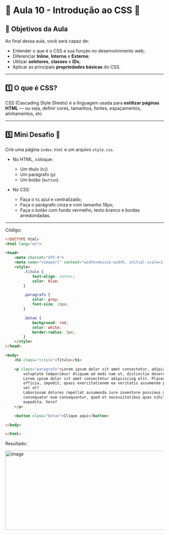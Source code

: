 # 🧠 Aula 10 - Introdução ao CSS 🎨

## 🎯 Objetivos da Aula

Ao final dessa aula, você será capaz de:

* Entender o que é o CSS e sua função no desenvolvimento web;
* Diferenciar **Inline**, **Interno** e **Externo**;
* Utilizar **seletores**, **classes** e **IDs**;
* Aplicar as principais **propriedades básicas** do CSS.

---

## 1️⃣ O que é CSS?

CSS (Cascading Style Sheets) é a linguagem usada para **estilizar páginas HTML** — ou seja, definir cores, tamanhos, fontes, espaçamentos, alinhamentos, etc.

---

## 5️⃣ Mini Desafio 💪

Crie uma página `index.html` e um arquivo `style.css`.

* No HTML, coloque:

  * Um título (`h1`)
  * Um parágrafo (`p`)
  * Um botão (`button`)

* No CSS:

  * Faça o `h1` azul e centralizado;
  * Faça o parágrafo cinza e com tamanho 18px;
  * Faça o botão com fundo vermelho, texto branco e bordas arredondadas.

---

Código:

```html
<!DOCTYPE html>
<html lang="en">

<head>
    <meta charset="UTF-8">
    <meta name="viewport" content="width=device-width, initial-scale=1.0">
    <style>
        .titulo {
            text-align: center;
            color: blue;
        }

        .paragrafo {
            color: gray;
            font-size: 18px;
        }

        .botao {
            background: red;
            color: white;
            border-radius: 5px;
        }
    </style>
</head>

<body>
    <h1 class="titulo">Título</h1>

    <p class="paragrafo">Lorem ipsum dolor sit amet consectetur, adipisicing elit. Optio asperiores iste at hic aspernatur ea mollitia eum
        voluptate temporibus! Aliquam ad modi nam ut, distinctio deserunt vero quia laboriosam consectetur.
        Lorem ipsum dolor sit amet consectetur adipisicing elit. Placeat ipsa accusamus, quia maiores aperiam dicta
        officia, impedit, quasi exercitationem ea veritatis assumenda perspiciatis? Necessitatibus minus, nemo sit vero
        vel at?
        Laboriosam dolores repellat assumenda iure inventore possimus magni suscipit officiis obcaecati maxime saepe
        consequatur eum consequuntur, quod et necessitatibus quas nihil sint perferendis numquam, nobis autem ex, quam
        expedita. Vero?
    </p>

    <button class="botao">Clique aqui</button>

</body>

</html>
```

Resultado:

<img width="952" height="251" alt="image" src="https://github.com/user-attachments/assets/3a2868f4-2f89-402c-9537-d81e3302bb9a" />


